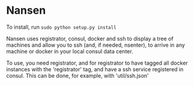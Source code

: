 # Nansen

To install, run `sudo python setup.py install`

Nansen uses registrator, consul, docker and ssh to display a tree of machines and allow you to ssh (and, if needed, nsenter), to arrive in any machine or docker in your local consul data center. 

To use, you need registrator, and for registrator to have tagged all docker instances with the 'registrator' tag, and have a ssh service registered in consul. This can be done, for example, with 'util/ssh.json'



